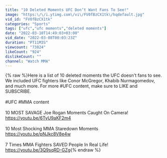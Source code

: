 ```yaml
---
title: "10 Deleted Moments UFC Don’t Want Fans To See!"
image: "https:\/\/i.ytimg.com\/vi\/FV0fBzCX1tk\/hqdefault.jpg"
vid_id: "FV0fBzCX1tk"
categories: "Sports"
tags: ["ufc","ufc moments","deleted moments"]
date: "2022-03-10T14:49:03+03:00"
vid_date: "2022-03-08T00:03:23Z"
duration: "PT11M3S"
viewcount: "73824"
likeCount: "924"
dislikeCount: ""
channel: "Watch MMA"
---
```

{% raw %}Here is a list of 10 deleted moments the UFC doesn't fans to see. We included UFC fighters like Conor McGregor, Khabib Nurmagomedov, and much more. For more #UFC content, make sure to LIKE and SUBSCRIBE.<br /><br />#UFC #MMA content<br /><br />10 MOST SAVAGE Joe Rogan Moments Caught On Camera!<br /><a rel="nofollow" target="blank" href="https://youtu.be/6TyU9aKF2m4">https://youtu.be/6TyU9aKF2m4</a><br /><br />10 Most Shocking MMA Staredown Moments<br /><a rel="nofollow" target="blank" href="https://youtu.be/pNJkc8V8e4w">https://youtu.be/pNJkc8V8e4w</a><br /><br />7 Times MMA Fighters SAVED People In Real Life!<br /><a rel="nofollow" target="blank" href="https://youtu.be/3Q9sqRD-GZg">https://youtu.be/3Q9sqRD-GZg</a>{% endraw %}
